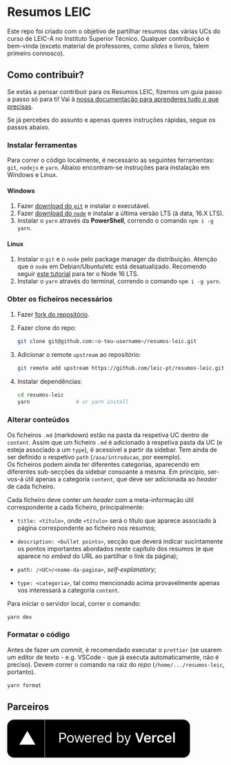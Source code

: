 # Resumos LEIC

Este repo foi criado com o objetivo de partilhar resumos das várias UCs
do curso de LEIC-A no Instituto Superior Técnico. Qualquer contribuição é bem-vinda (exceto material de professores, como _slides_ e livros, falem primeiro connosco).

## Como contribuir?

Se estás a pensar contribuir para os Resumos LEIC, fizemos um guia passo a passo só para ti!
Vai à [nossa documentação para aprenderes tudo o que precisas](https://leic-pt.github.io/docs/).

Se já percebes do assunto e apenas queres instruções rápidas, segue os passos abaixo.

### Instalar ferramentas

Para correr o código localmente, é necessário as seguintes ferramentas: `git`, `nodejs` e `yarn`.
Abaixo encontram-se instruções para instalação em Windows e Linux.

#### Windows

1. Fazer [download do `git`](http://git-scm.com/) e instalar o executável.
2. Fazer [download do `node`](https://nodejs.org/en/) e instalar a última versão LTS (à data, 16.X LTS).
3. Instalar o `yarn` através da **PowerShell**, correndo o comando `npm i -g yarn`.

#### Linux

1. Instalar o `git` e o `node` pelo package manager da distribuição. Atenção que o `node` em Debian/Ubuntu/etc está desatualizado.
   Recomendo seguir [este tutorial](https://www.digitalocean.com/community/tutorials/how-to-install-node-js-on-ubuntu-20-04#option-3-installing-node-using-the-node-version-manager) para ter o Node 16 LTS.
2. Instalar o `yarn` através do terminal, correndo o comando `npm i -g yarn`.

### Obter os ficheiros necessários

1. Fazer [fork do repositório](https://github.com/leic-pt/resumos-leic/fork).
2. Fazer clone do repo:

   ```bash
   git clone git@github.com:<o-teu-username>/resumos-leic.git
   ```

3. Adicionar o remote `upstream` ao repositório:

   ```bash
   git remote add upstream https://github.com/leic-pt/resumos-leic.git
   ```

4. Instalar dependências:

   ```bash
   cd resumos-leic
   yarn               # or yarn install
   ```

### Alterar conteúdos

Os ficheiros `.md` (markdown) estão na pasta da respetiva UC dentro de `content`.
Assim que um ficheiro `.md` é adicionado à respetiva pasta da UC (e esteja associado a um `type`), é acessível a partir da sidebar.
Tem ainda de ser definido o respetivo `path` (`/asa/introducao`, por exemplo).  
Os ficheiros podem ainda ter diferentes categorias, aparecendo em diferentes sub-secções da sidebar consoante a mesma.
Em princípio, ser-vos-á útil apenas a categoria `content`, que deve ser adicionada ao _header_ de cada ficheiro.

Cada ficheiro deve conter um _header_ com a meta-informação útil correspondente a cada ficheiro, principalmente:

- `title: <título>`, onde `<título>` será o título que aparece associado à página correspondente ao ficheiro nos resumos;

- `description: <bullet points>`, secção que deverá indicar sucintamente os pontos importantes abordados neste capítulo dos resumos (e que aparece no _embed_ do URL ao partilhar o link da página);

- `path: /<UC>/<nome-da-pagina>`, _self-explanatory_;

- `type: <categoria>`, tal como mencionado acima provavelmente apenas vos interessará a categoria `content`.

Para iniciar o servidor local, correr o comando:

```bash
yarn dev
```

### Formatar o código

Antes de fazer um commit, é recomendado executar o `prettier` (se usarem um editor de texto - e.g. VSCode - que já executa automaticamente, não é preciso). Devem correr o comando na raiz do _repo_ (`/home/.../resumos-leic`, portanto).

```bash
yarn format
```

## Parceiros

[![Powered by Vercel](./src/images/powered-by-vercel.svg)](https://vercel.com/?utm_source=leic-pt&utm_campaign=oss)
